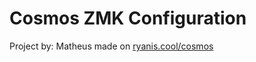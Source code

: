 # Cosmos ZMK Configuration

Project by: Matheus made on [ryanis.cool/cosmos](https://ryanis.cool/cosmos/)
